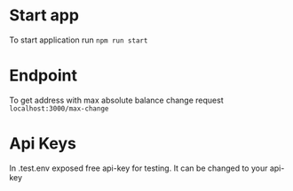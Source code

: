 # Start app
To start application run `npm run start`

# Endpoint 
To get address with max absolute balance change request `localhost:3000/max-change`

# Api Keys 
In .test.env exposed free api-key for testing. It can be changed to your api-key
